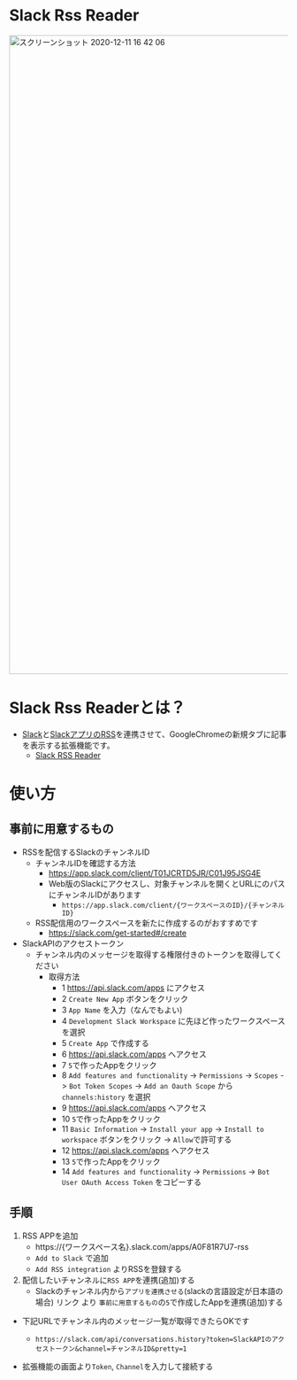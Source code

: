 # Slack Rss Reader
<img width="1154" alt="スクリーンショット 2020-12-11 16 42 06" src="https://user-images.githubusercontent.com/13917558/101876587-f800c080-3bcf-11eb-95d7-880beff43b1e.png">

# Slack Rss Readerとは？
- [Slack](https://slack.com/)と[SlackアプリのRSS](https://slack.com/apps/A0F81R7U7-rss)を連携させて、GoogleChromeの新規タブに記事を表示する拡張機能です。
  - [Slack RSS Reader](https://chrome.google.com/webstore/detail/slack-rss-reader/mmfkogkfphmlkeildihamlilfinbpdfo?hl=ja&authuser=0)
# 使い方
## 事前に用意するもの
- RSSを配信するSlackのチャンネルID
  - チャンネルIDを確認する方法
    - https://app.slack.com/client/T01JCRTD5JR/C01J95JSG4E
    - Web版のSlackにアクセスし、対象チャンネルを開くとURLにのパスにチャンネルIDがあります
      - `https://app.slack.com/client/{ワークスペースのID}/{チャンネルID}`
  - RSS配信用のワークスペースを新たに作成するのがおすすめです
    - https://slack.com/get-started#/create
- SlackAPIのアクセストークン
  - チャンネル内のメッセージを取得する権限付きのトークンを取得してください
    - 取得方法
      - 1 https://api.slack.com/apps にアクセス
      - 2 `Create New App` ボタンをクリック
      - 3 `App Name` を入力（なんでもよい)
      - 4 `Development Slack Workspace` に先ほど作ったワークスペースを選択
      - 5 `Create App` で作成する
      - 6 https://api.slack.com/apps へアクセス
      - 7 `5`で作ったAppをクリック
      - 8 `Add features and functionality` -> `Permissions` -> `Scopes` -> `Bot Token Scopes` -> `Add an Oauth Scope` から `channels:history` を選択
      - 9 https://api.slack.com/apps へアクセス
      - 10 `5`で作ったAppをクリック
      - 11 `Basic Information` -> `Install your app` -> `Install to workspace` ボタンをクリック -> `Allow`で許可する
      - 12 https://api.slack.com/apps へアクセス
      - 13 `5`で作ったAppをクリック
      - 14 `Add features and functionality` -> `Permissions` -> `Bot User OAuth Access Token` をコピーする

## 手順
1. RSS APPを追加
    - https://{ワークスペース名}.slack.com/apps/A0F81R7U7-rss
    - `Add to Slack` で追加
    - `Add RSS integration` よりRSSを登録する
2. 配信したいチャンネルに`RSS APP`を連携(追加)する
    - Slackのチャンネル内から`アプリを連携させる`(slackの言語設定が日本語の場合) リンク より `事前に用意するもの`の`5`で作成したAppを連携(追加)する
- 下記URLでチャンネル内のメッセージ一覧が取得できたらOKです
  - `https://slack.com/api/conversations.history?token=SlackAPIのアクセストークン&channel=チャンネルID&pretty=1`
      
- 拡張機能の画面より`Token`, `Channel`を入力して接続する